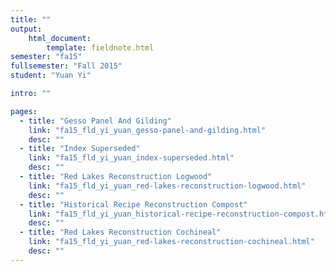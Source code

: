 ```yaml
---
title: ""
output:
    html_document:
        template: fieldnote.html
semester: "fa15"
fullsemester: "Fall 2015"
student: "Yuan Yi"

intro: ""

pages:
  - title: "Gesso Panel And Gilding"
    link: "fa15_fld_yi_yuan_gesso-panel-and-gilding.html"
    desc: ""
  - title: "Index Superseded"
    link: "fa15_fld_yi_yuan_index-superseded.html"
    desc: ""
  - title: "Red Lakes Reconstruction Logwood"
    link: "fa15_fld_yi_yuan_red-lakes-reconstruction-logwood.html"
    desc: ""
  - title: "Historical Recipe Reconstruction Compost"
    link: "fa15_fld_yi_yuan_historical-recipe-reconstruction-compost.html"
    desc: ""
  - title: "Red Lakes Reconstruction Cochineal"
    link: "fa15_fld_yi_yuan_red-lakes-reconstruction-cochineal.html"
    desc: ""
---
```

